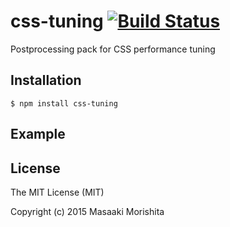 # css-tuning [![Build Status](https://travis-ci.org/morishitter/css-tuning.svg)](https://travis-ci.org/morishitter/css-tuning)

Postprocessing pack for CSS performance tuning

## Installation

```shell
$ npm install css-tuning
```

## Example

## License

The MIT License (MIT)

Copyright (c) 2015 Masaaki Morishita
